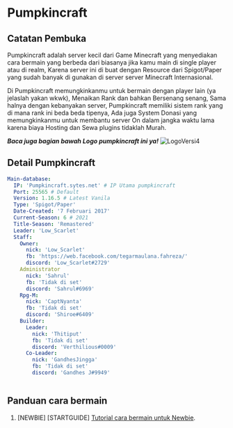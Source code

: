 # Pumpkincraft
## Catatan Pembuka
Pumpkincraft adalah server kecil dari Game Minecraft yang menyediakan cara bermain yang berbeda dari biasanya jika kamu main di single player atau di realm, Karena server ini di buat dengan Resource dari Spigot/Paper yang sudah banyak di gunakan di server server Minecraft Internasional.

Di Pumpkincraft memungkinkanmu untuk bermain dengan player lain (ya jelaslah yakan wkwk), Menaikan Rank dan bahkan Bersenang senang, Sama halnya dengan kebanyakan server, Pumpkincraft memiliki sistem rank yang di mana rank ini beda beda tipenya, Ada juga System Donasi yang memungkinkanmu untuk membantu server On dalam jangka waktu lama karena biaya Hosting dan Sewa plugins tidaklah Murah.

***Baca juga bagian bawah Logo pumpkincraft ini ya!***
![LogoVersi4](https://user-images.githubusercontent.com/64282946/110108695-134e2700-7ddf-11eb-9a71-27d7171c97de.png)
## Detail Pumpkincraft
```yaml
Main-database:
  IP: 'Pumpkincraft.sytes.net' # IP Utama pumpkincraft
  Port: 25565 # Default
  Version: 1.16.5 # Latest Vanila
  Type: 'Spigot/Paper'
  Date-Created: '7 Februari 2017'
  Current-Season: 6 # 2021
  Title-Season: 'Remastered'
  Leader: 'Low_Scarlet'
  Staff:
    Owner:
      nick: 'Low_Scarlet'
      fb: 'https://web.facebook.com/tegarmaulana.fahreza/'
      discord: 'Low_Scarlet#2729'
    Administrator
      nick: 'Sahrul'
      fb: 'Tidak di set'
      discord: 'Sahrul#6969'
    Rpg-M:
      nick: 'CaptNyanta'
      fb: 'Tidak di set'
      discord: 'Shiroe#6409'
    Builder:
      Leader:
        nick: 'Thitiput'
        fb: 'Tidak di set'
        discord: 'Verthilious#0009'
      Co-Leader:
        nick: 'GandhesJingga'
        fb: 'Tidak di set'
        discord: 'Gandhes J#9949'
        
```
## Panduan cara bermain
1. [NEWBIE] [STARTGUIDE] [Tutorial cara bermain untuk Newbie](https://github.com/LowScarlet/Pumpkincraft/blob/main/StartGuide.md).
